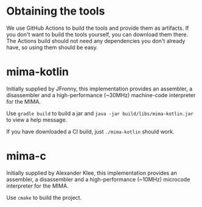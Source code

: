 # Obtaining the tools
We use GitHub Actions to build the tools and provide them as artifacts.
If you don't want to build the tools yourself, you can download them there.
The Actions build should not need any dependencies you don't already have, so using them should be easy.

# mima-kotlin
Initially supplied by JFronny, this implementation provides an assembler, a disassembler and a high-performance (~30MHz) machine-code interpreter for the MIMA.

Use `gradle build` to build a jar and `java -jar build/libs/mima-kotlin.jar` to view a help message.

If you have downloaded a CI build, just `./mima-kotlin` should work.

# mima-c
Initially supplied by Alexander Klee, this implementation provides an assembler, a disassembler and a high-performance (~10MHz) microcode interpreter for the MIMA.

Use `cmake` to build the project.